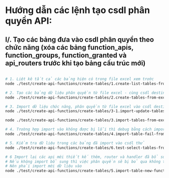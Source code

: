 # Hướng dẫn các lệnh tạo csdl phân quyền API:

## I/. Tạo các bảng đưa vào csdl phân quyền theo chức năng (xóa các bảng function_apis, function_groups, function_granted và api_routers trước khi tạo bảng cấu trúc mới)

```sh

# 1. Liệt kê tất cả các bảng hiện có trong file excel xem trước
node ./test/create-api-functions/create-tables/1.create-list-tables-from-excel.js

# 2. Tạo các bảng dữ liệu phân quyền từ file excel - cùng csdl destination
node ./test/create-api-functions/create-tables/2.create-tables-from-excel.js

# 3. Import dữ liệu chức năng, phân quyền từ file excel vào csdl destination
node ./test/create-api-functions/create-tables/3-1.import-update-tables-from-excel.js

node ./test/create-api-functions/create-tables/3.import-tables-from-excel.js

# 4. Trường hợp import vào không được bị lỗi thì debug bằng cách import đơn lẻ từng bảng lỗi để khắc phục
node ./test/create-api-functions/create-tables/4.import-table-fail-from-excel.js

# 5. Kiểm tra dữ liệu trong các bảng đã import vào csdl thử
node ./test/create-api-functions/create-tables/6.test-select-tables-from-db.js

# 6 Import lại các api mới thiết kế thêm, router và handler đã bổ sung,
# Nếu không import bổ sung thì việc phân quyền sẽ bị bỏ qua không tác dụng
# Nên phải import mới dữ liệu vào
node ./test/create-api-functions/create-tables/5.import-table-new-function-apis-from-excel.js

```